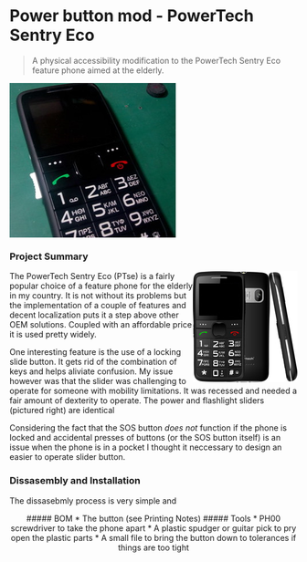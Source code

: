 # Power button mod - PowerTech Sentry Eco
> A physical accessibility modification to the PowerTech Sentry Eco feature phone aimed at the elderly.

<img align= center src="./images/11-final.jpg" title="Modded phone">

### Project Summary
<img align="right" src="./images/00-stock.jpg" title="Stock phone">
The PowerTech Sentry Eco (PTse) is a fairly popular choice of a feature phone for the elderly in my country. It is not without its problems but the implementation of a couple of features and decent localization puts it a step above other OEM solutions. Coupled with an affordable price it is used pretty widely.

One interesting feature is the use of a locking slide button. It gets rid of the combination of keys and helps aliviate confusion. My issue however was that the slider was challenging to operate for someone with mobility limitations. It was recessed and needed a fair amount of dexterity to operate. The power and flashlight sliders (pictured right) are identical



Considering the fact that the SOS button _does not_ function if the phone is locked and accidental presses of buttons (or the SOS button itself) is an issue when the phone is in a pocket I thought it neccessary to design an easier to operate slider button.

### Dissasembly and Installation

The dissasebmly process is very simple and 

<p align=center>
##### BOM
* The button (see Printing Notes)
##### Tools
*  PH00 screwdriver to take the phone apart
*  A plastic spudger or guitar pick to pry open the plastic parts
*  A small file to bring the button down to tolerances if things are too tight 
</p>


